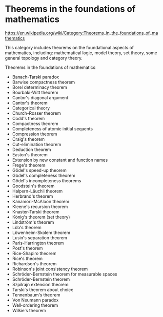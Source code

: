 # Theorems in the foundations of mathematics

https://en.wikipedia.org/wiki/Category:Theorems_in_the_foundations_of_mathematics

This category includes theorems on the foundational aspects of mathematics, including: mathematical logic, model theory, set theory, some general topology and category theory.

Theorems in the foundations of mathematics:
- Banach-Tarski paradox
- Barwise compactness theorem
- Borel determinacy theorem
- Bourbaki-Witt theorem
- Cantor's diagonal argument
- Cantor's theorem
- Categorical theory
- Church-Rosser theorem
- Codd's theorem
- Compactness theorem
- Completeness of atomic initial sequents
- Compression theorem
- Craig's theorem
- Cut-elimination theorem
- Deduction theorem
- Easton's theorem
- Extension by new constant and function names
- Frege's theorem
- Gödel's speed-up theorem
- Gödel's completeness theorem
- Gödel's incompleteness theorems
- Goodstein's theorem
- Halpern-Läuchli theorem
- Herbrand's theorem
- Kanamori-McAloon theorem
- Kleene's recursion theorem
- Knaster-Tarski theorem
- König's theorem (set theory)
- Lindström's theorem
- Löb's theorem
- Löwenheim-Skolem theorem
- Lusin's separation theorem
- Paris-Harrington theorem
- Post's theorem
- Rice-Shapiro theorem
- Rice's theorem
- Richardson's theorem
- Robinson's joint consistency theorem
- Schröder-Bernstein theorem for measurable spaces
- Schröder-Bernstein theorem
- Szpilrajn extension theorem
- Tarski's theorem about choice
- Tennenbaum's theorem
- Von Neumann paradox
- Well-ordering theorem
- Wilkie's theorem
